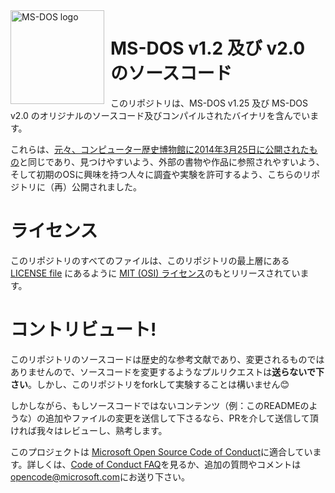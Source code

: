 <img width="150" height="150" align="left" style="float: left; margin: 0 10px 0 0;" alt="MS-DOS logo" src="msdos-logo.png">   

# MS-DOS v1.2 及び v2.0 のソースコード
このリポジトリは、MS-DOS v1.25 及び MS-DOS v2.0 のオリジナルのソースコード及びコンパイルされたバイナリを含んでいます。

これらは、[元々、コンピューター歴史博物館に2014年3月25日に公開されたもの]( http://www.computerhistory.org/atchm/microsoft-ms-dos-early-source-code/)と同じであり、見つけやすいよう、外部の書物や作品に参照されやすいよう、そして初期のOSに興味を持つ人々に調査や実験を許可するよう、こちらのリポジトリに（再）公開されました。

# ライセンス
このリポジトリのすべてのファイルは、このリポジトリの最上層にある[LICENSE file](https://github.com/Microsoft/MS-DOS/blob/master/LICENSE.md) にあるように [MIT (OSI) ライセンス]( https://en.wikipedia.org/wiki/MIT_License)のもとリリースされています。

# コントリビュート!
このリポジトリのソースコードは歴史的な参考文献であり、変更されるものではありませんので、ソースコードを変更するようなプルリクエストは**送らないで下さい**。しかし、このリポジトリをforkして実験することは構いません😊

しかしながら、もしソースコードではないコンテンツ（例：このREADMEのような）の追加やファイルの変更を送信して下さるなら、PRを介して送信して頂ければ我々はレビューし、熟考します。

このプロジェクトは [Microsoft Open Source Code of Conduct](https://opensource.microsoft.com/codeofconduct/)に適合しています。詳しくは、[Code of Conduct FAQ](https://opensource.microsoft.com/codeofconduct/faq/)を見るか、追加の質問やコメントは[opencode@microsoft.com](mailto:opencode@microsoft.com)にお送り下さい。
